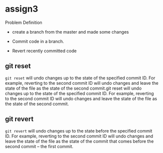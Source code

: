 # assign3

Problem Definition

- create a branch from the master and made some changes 

- Commit code in a branch.

- Revert recently committed code

## git reset

`git reset` will undo changes up to the state of the specified commit ID. For example, reverting to the second commit ID will undo changes and leave the state of the file as the state of the second commit.git reset will undo changes up to the state of the specified commit ID. For example, reverting to the second commit ID will undo changes and leave the state of the file as the state of the second commit.

## git revert

`git revert` will undo changes up to the state before the specified commit ID. For example, reverting to the second commit ID will undo changes and leave the state of the file as the state of the commit that comes before the second commit – the first commit.